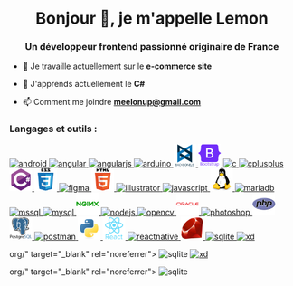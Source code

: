 <h1 align="center">Bonjour 👋, je m'appelle Lemon</h1>
<h3 align="center">Un développeur frontend passionné originaire de France</h3>

- 🔭 Je travaille actuellement sur le **e-commerce site**

- 🌱 J'apprends actuellement le **C#**

- 📫 Comment me joindre **meelonup@gmail.com**

<h3 align="left">Langages et outils :</h3>
<p align="left"> <a href="https://developer.android.com" target="_blank" rel="noreferrer"> <img src="https://raw.githubusercontent.com/devicons /devicon/master/icons/android/android-original-wordmark.svg" alt="android" width="40" height="40"/> </a> <a href="https://angular.io " target="_blank" rel="noreferrer"> <img src="https://angular.io/assets/images/logos/angular/angular.svg" alt="angular" width="40" height=" 40"/> </a> <a href="https://angular.io" target="_blank" rel="noreferrer"> <img src="https://raw.githubusercontent.com/devicons/devicon /master/icons/angularjs/angularjs-original-wordmark.svg" alt="angularjs" width="40" height="40"/> </a> <a href="https://www.arduino.cc /" target="_blank" rel="noreferrer"> <img src="https://cdn.worldvectorlogo.com/logos/arduino-1.svg" alt="arduino" width="40" height="40 "/> </a> <a href="https://backbonejs.org" target="_blank" rel="noreferrer"> <img src="https://raw.githubusercontent.com/devicons/devicon/ master/icons/backbonejs/backbonejs-original-wordmark.svg" alt="backbonejs" width="40" height="40"/> </a> <a href="https://getbootstrap.com" target= "_blank" rel="noreferrer"> <img src="https://raw.githubusercontent.com/devicons/devicon/master/icons/bootstrap/bootstrap-plain-wordmark.svg" alt="bootstrap" width=" 40" hauteur="40"/> </a> <a href="https://www.cprogramming.com/" target="_blank" rel="noreferrer"> <img src="https://raw .githubusercontent.com/devicons/devicon/master/icons/c/c-original.svg" alt="c" width="40" height="40"/> </a> <a href="https:/ /www.w3schools.com/cpp/" target="_blank" rel="noreferrer"> <img src="https://raw.githubusercontent.com/devicons/devicon/master/icons/cplusplus/cplusplus-original. svg" alt="cplusplus" width="40" height="40"/> </a> <a href="https://www.w3schools.com/cs/" target="_blank" rel="noreferrer "> <img src="https://raw.githubusercontent.com/devicons/devicon/master/icons/csharp/csharp-original.svg" alt="csharp" width="40" height="40"/> </a> <a href="https://www.w3schools.com/css/" target="_blank" rel="noreferrer "> <img src="https://raw.githubusercontent.com/devicons/devicon/master/icons/css3/css3-original-wordmark.svg" alt="css3" width="40" height="40" /> </a> <a href="https://www.figma.com/" target="_blank" rel="noreferrer"> <img src="https://www.vectorlogo.zone/logos/ figma/figma-icon.svg" alt="figma" width="40" height="40"/> </a> <a href="https://www.w3.org/html/" target=" _blank" rel="noreferrer"> <img src="https://raw.githubusercontent.com/devicons/devicon/master/icons/html5/html5-original-wordmark.svg" alt="html5" width="40 " height="40"/> </a> <a href="https://www.adobe.com/in/products/illustrator.html" target="_blank" rel="noreferrer"> <img src= "https://www.vectorlogo.zone/logos/adobe_illustrator/adobe_illustrator-icon.svg" alt="illustrator" width="40" height="40"/> </a> <a href="https:/ /developer.mozilla.org/en-US/docs/Web/JavaScript" target="_blank" rel="noreferrer"> <img src="https://raw.githubusercontent.com/devicons/devicon/master/icons /javascript/javascript-original.svg" alt="javascript" width="40" height="40"/> </a> <a href="https://www.linux.org/" target="_blank " rel="noreferrer"> <img src="https://raw.githubusercontent.com/devicons/devicon/master/icons/linux/linux-original.svg" alt="linux" width="40" height= "40"/> </a> <a href="https://mariadb.org/" target="_blank" rel="noreferrer"> <img src="https://www.vectorlogo.zone/logos /mariadb/mariadb-icon.svg" alt="mariadb" width="40" height="40"/> </a> <a href="https://www.microsoft.com/en-us/sql -server" target="_blank" rel="noreferrer"> <img src="https://www.svgrepo.com/show/303229/microsoft-sql-server-logo.svg" alt="mssql" width= "40" height="40"/> </a> <a href="https://www.mysql.com/" target="_blank" rel="noreferrer"> <img src="https:// raw.githubusercontent.com/devicons/devicon/master/icons/mysql/mysql-original-wordmark.svg" alt="mysql" width="40" height="40"/> </a> <a href="https:// www.nginx.com" target="_blank" rel="noreferrer"> <img src="https://raw.githubusercontent.com/devicons/devicon/master/icons/nginx/nginx-original.svg" alt= "nginx" width="40" height="40"/> </a> <a href="https://nodejs.org" target="_blank" rel="noreferrer"> <img src="https : //raw.githubusercontent.com/devicons/devicon/master/icons/nodejs/nodejs-original-wordmark.svg" alt="nodejs" width="40" height="40"/> </a> <a href ="https://opencv.org/" target="_blank" rel="noreferrer"> <img src="https://www.vectorlogo.zone/logos/opencv/opencv-icon.svg" alt=" opencv" width="40" height="40"/> </a> <a href="https://www.oracle.com/" target="_blank" rel="noreferrer"> <img src=" https://raw.githubusercontent.com/devicons/devicon/master/icons/oracle/oracle-original.svg" alt="oracle" width="40" height="40"/> </a> <a href ="https://www.photoshop.com/en" target="_blank" rel="noreferrer"> <img src="https://raw.githubusercontent.com/devicons/devicon/master/icons/photoshop/ photoshop-line.svg" alt="photoshop" width="40" height="40"/> </a> <a href="https://www.php.net" target="_blank" rel=" noreferrer"> <img src="https://raw.githubusercontent.com/devicons/devicon/master/icons/php/php-original.svg" alt="php" width="40" height="40"/ > </a> <a href="https://www.postgresql.org" target="_blank" rel="noreferrer"> <img src="https://raw.githubusercontent.com/devicons/devicon/ master/icons/postgresql/postgresql-original-wordmark.svg" alt="postgresql" width="40" height="40"/> </a> <a href="https://postman.com" target= "_blank" rel="noreferrer"> <img src="https://www.vectorlogo.zone/logos/getpostman/getpostman-icon.svg" alt="postman" width="40" height="40"/ > </a> <a href="https://www.python.org" target="_blank" rel="noreferrer"> <img src="https://raw.githubusercontent.com/devicons/devicon/master/icons/python/python-original.svg" alt="python" width="40" height="40"/> </a> <a href="https://reactjs. org/" target="_blank" rel="noreferrer"> <img src="https://raw.githubusercontent.com/devicons/devicon/master/icons/react/react-original-wordmark.svg" alt=" réagir" width="40" height="40"/> </a> <a href="https://reactnative.dev/" target="_blank" rel="noreferrer"> <img src="https : //reactnative.dev/img/header_logo.svg" alt="reactnative" width="40" height="40"/> </a> <a href="https://www.ruby-lang.org/ fr/" target="_blank" rel="noreferrer"> <img src="https://raw.githubusercontent.com/devicons/devicon/master/icons/ruby/ruby-original.svg" alt="ruby" width="40" height="40"/> </a> <a href="https://www.sqlite.org/" target="_blank" rel="noreferrer"> <img src="https : //www.vectorlogo.zone/logos/sqlite/sqlite-icon.svg" alt="sqlite" width="40" height="40"/> </a> <a href="https://www. adobe.com/products/xd.html" target="_blank" rel="noreferrer"> <img src="https://cdn.worldvectorlogo.com/logos/adobe-xd.svg" alt="xd" largeur ="40" hauteur="40"/> </a> </p>org/" target="_blank" rel="noreferrer"> <img src="https://www.vectorlogo.zone/logos/sqlite/sqlite-icon.svg" alt="sqlite" width="40" hauteur ="40"/> </a> <a href="https://www.adobe.com/products/xd.html" target="_blank" rel="noreferrer"> <img src="https:/ /cdn.worldvectorlogo.com/logos/adobe-xd.svg" alt="xd" width="40" height="40"/> </a> </p>org/" target="_blank" rel="noreferrer"> <img src="https://www.vectorlogo.zone/logos/sqlite/sqlite-icon.svg" alt="sqlite" width="40" hauteur ="40"/> </a> </p>
